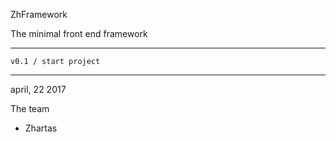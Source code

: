 ZhFramework

The minimal front end framework

----------------------
	v0.1 / start project
----------------------
april, 22 2017


The team
- Zhartas


